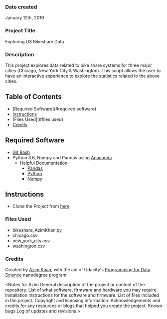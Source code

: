 ### Date created
January 12th, 2019

### Project Title
Exploring US Bikeshare Data

### Description
This project explores data related to bike share systems for three major cities (Chicago, New York City & Washington).  This script allows the user to have an interactive experience to explore the statistics related to the above cities.

## Table of Contents
* [Required Software](#required software)
* [Instructions](#instructions)
* [Files Used](#files used)
* [Credits](#credits)

## Required Software
* [Git Bash](https://git-scm.com/download/win)
* Python 3.6, Numpy and Pandas using [Anaconda](https://www.anaconda.com/download/#windows)
    * Helpful Documentation
        * [Pandas](https://pandas.pydata.org/pandas-docs/stable/)
        * [Python](https://docs.python.org/3/library/)
        * [Numpy](https://docs.scipy.org/doc/numpy-1.13.0/contents.html)

## Instructions
* Clone the Project from [here](https://github.com/ANK063000/pdsnd_github)

### Files Used
* bikeshare_AzimKhan.py
* chicago.csv
* new_york_city.csv
* washington.csv

### Credits
Created by [Azim Khan](https://github.com/ANK063000), with the aid of Udacity's [Programming for Data Science](https://www.udacity.com/course/programming-for-data-science-nanodegree--nd104) nanodegree program.


<Notes for Azim
General description of the project or content of the repository.
List of what software, firmware and hardware you may require.
Installation instructions for the software and firmware.
List of files included in the project.
Copyright and licensing information.
Acknowledgements and credits for any resources or blogs that helped you create the project.
Known bugs
Log of updates and revisions.>
